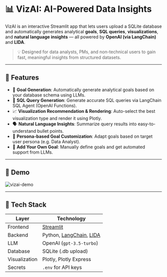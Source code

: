 # 📊 VizAI: AI-Powered Data Insights

VizAI is an interactive Streamlit app that lets users upload a SQLite database and automatically generates analytical **goals**, **SQL queries**, **visualizations**, and **natural language insights** — all powered by **OpenAI (via LangChain)** and **LIDA**.

> 💡 Designed for data analysts, PMs, and non-technical users to gain fast, meaningful insights from structured datasets.

---

## 🔧 Features

- 🧠 **Goal Generation**: Automatically generate analytical goals based on your database schema using LLMs.
- 📄 **SQL Query Generation**: Generate accurate SQL queries via LangChain SQL Agent (OpenAI Functions).
- 📈 **Visualization Recommendation & Rendering**: Auto-select the best visualization type and render it using Plotly.
- 🗣 **Natural Language Insights**: Summarize query results into easy-to-understand bullet points.
- 🧍 **Persona-based Goal Customization**: Adapt goals based on target user persona (e.g. Data Analyst).
- 🧩 **Add Your Own Goal**: Manually define goals and get automated support from LLMs.

---

## 🚀 Demo

![vizai-demo](https://drive.google.com/file/d/1Y7V_nPeFDzS46UIMDQtqu8yKwMUWnJep/view?usp=sharing)

---

## 🧰 Tech Stack

| Layer       | Technology                          |
|------------|--------------------------------------|
| Frontend   | [Streamlit](https://streamlit.io/)   |
| Backend    | Python, [LangChain](https://www.langchain.com/), [LIDA](https://microsoft.github.io/lida/) |
| LLM        | OpenAI (`gpt-3.5-turbo`)             |
| Database   | SQLite (.db upload)                  |
| Visualization | Plotly, Plotly Express           |
| Secrets    | `.env` for API keys                  |



